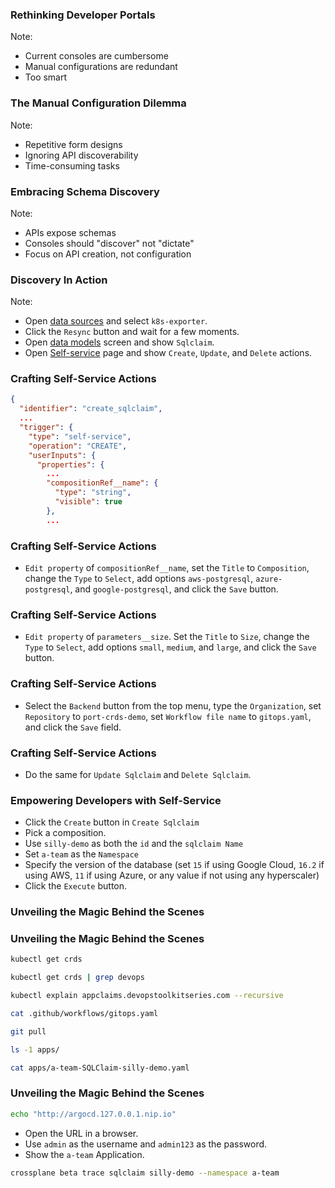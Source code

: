 <!-- .slide: data-background-image="img/console/rethink-portals.png" data-background-opacity="1.0" -->
### Rethinking Developer Portals

Note:
* Current consoles are cumbersome
* Manual configurations are redundant
* Too smart


<!-- .slide: data-background-image="img/console/manual-configuration.png" data-background-opacity="0.5" -->
### The Manual Configuration Dilemma

Note:
* Repetitive form designs
* Ignoring API discoverability
* Time-consuming tasks


<!-- .slide: data-background-image="img/console/api-discovery.png" data-background-opacity="0.5" -->
### Embracing Schema Discovery

Note:
* APIs expose schemas
* Consoles should "discover" not "dictate"
* Focus on API creation, not configuration


<!-- .slide: data-background="../img/background/hands-on.jpg" -->
### Discovery In Action

Note:
* Open [data sources](https://app.getport.io/settings/data-sources) and select `k8s-exporter`.
* Click the `Resync` button and wait for a few moments.
* Open [data models](https://app.getport.io/settings/data-model) screen and show `Sqlclaim`.
* Open [Self-service](https://app.getport.io/self-serve) page and show `Create`, `Update`, and `Delete` actions.


### Crafting Self-Service Actions

```json
{
  "identifier": "create_sqlclaim",
  ...
  "trigger": {
    "type": "self-service",
    "operation": "CREATE",
    "userInputs": {
      "properties": {
        ...
        "compositionRef__name": {
          "type": "string",
          "visible": true
        },
        ...
```


### Crafting Self-Service Actions

* `Edit property` of `compositionRef__name`, set the `Title` to `Composition`, change the `Type` to `Select`, add options `aws-postgresql`, `azure-postgresql`, and `google-postgresql`, and click the `Save` button.


### Crafting Self-Service Actions

* `Edit property` of `parameters__size`. Set the `Title` to `Size`, change the `Type` to `Select`, add options `small`, `medium`, and `large`, and click the `Save` button.


### Crafting Self-Service Actions

* Select the `Backend` button from the top menu, type the `Organization`, set `Repository` to `port-crds-demo`, set `Workflow file name` to `gitops.yaml`, and click the `Save` field.


### Crafting Self-Service Actions

* Do the same for `Update Sqlclaim` and `Delete Sqlclaim`.


<!-- .slide: data-background-image="img/console/developer-self-service.png" data-background-opacity="0.5" -->
### Empowering Developers with Self-Service


* Click the `Create` button in `Create Sqlclaim`
* Pick a composition.
* Use `silly-demo` as both the `id` and the `sqlclaim Name`
* Set `a-team` as the `Namespace`
* Specify the version of the database (set `15` if using Google Cloud, `16.2` if using AWS, `11` if using Azure, or any value if not using any hyperscaler)
* Click the `Execute` button.


<!-- .slide: data-background-image="img/console/behind-the-scene.png" data-background-opacity="0.5" -->
### Unveiling the Magic Behind the Scenes


<!-- .slide: data-background-color="black" data-background-image="img/console/diag-01-00.png" data-background-size="contain" -->


<!-- .slide: data-background-color="black" data-background-image="img/console/diag-01-01.png" data-background-size="contain" -->


<!-- .slide: data-background-color="black" data-background-image="img/console/diag-01-02.png" data-background-size="contain" -->


<!-- .slide: data-background-color="black" data-background-image="img/console/diag-01-03.png" data-background-size="contain" -->


<!-- .slide: data-background-color="black" data-background-image="img/console/diag-01-04.png" data-background-size="contain" -->


<!-- .slide: data-background-color="black" data-background-image="img/console/diag-01-05.png" data-background-size="contain" -->


<!-- .slide: data-background-color="black" data-background-image="img/console/diag-01-06.png" data-background-size="contain" -->


<!-- .slide: data-background-color="black" data-background-image="img/console/diag-01-07.png" data-background-size="contain" -->


<!-- .slide: data-background-color="black" data-background-image="img/console/diag-01-08.png" data-background-size="contain" -->


<!-- .slide: data-background-color="black" data-background-image="img/console/diag-01-09.png" data-background-size="contain" -->


<!-- .slide: data-background-color="black" data-background-image="img/console/diag-01-10.png" data-background-size="contain" -->


<!-- .slide: data-background="../img/background/hands-on.jpg" -->
### Unveiling the Magic Behind the Scenes

```sh
kubectl get crds

kubectl get crds | grep devops

kubectl explain appclaims.devopstoolkitseries.com --recursive

cat .github/workflows/gitops.yaml

git pull

ls -1 apps/

cat apps/a-team-SQLClaim-silly-demo.yaml
```


<!-- .slide: data-background="../img/background/hands-on.jpg" -->
### Unveiling the Magic Behind the Scenes

```sh
echo "http://argocd.127.0.0.1.nip.io"
```

* Open the URL in a browser.
* Use `admin` as the username and `admin123` as the password.
* Show the `a-team` Application.

```sh
crossplane beta trace sqlclaim silly-demo --namespace a-team
```